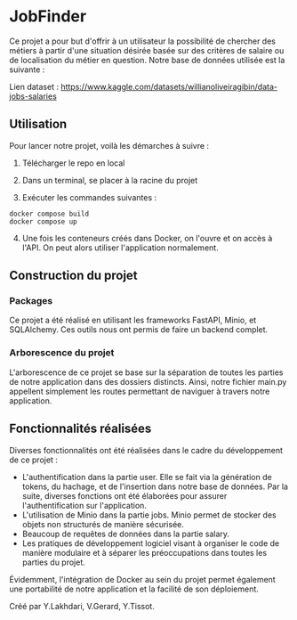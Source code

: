 # JobFinder

Ce projet a pour but d'offrir à un utilisateur la possibilité de chercher des métiers à partir d'une situation désirée basée sur des critères de salaire ou de localisation du métier en question. Notre base de données utilisée est la suivante :

Lien dataset : https://www.kaggle.com/datasets/willianoliveiragibin/data-jobs-salaries

## Utilisation

Pour lancer notre projet, voilà les démarches à suivre :

1) Télécharger le repo en local

2) Dans un terminal, se placer à la racine du projet

3) Exécuter les commandes suivantes :

```
docker compose build
docker compose up
```
4) Une fois les conteneurs créés dans Docker, on l'ouvre et on accès à l'API. On peut alors utiliser l'application normalement.

## Construction du projet

### Packages

Ce projet a été réalisé en utilisant les frameworks FastAPI, Minio, et SQLAlchemy. Ces outils nous ont permis de faire un backend complet.

### Arborescence du projet

L'arborescence de ce projet se base sur la séparation de toutes les parties de notre application dans des dossiers distincts. Ainsi, notre fichier main.py appellent simplement les routes permettant de naviguer à travers notre application.

## Fonctionnalités réalisées

Diverses fonctionnalités ont été réalisées dans le cadre du développement de ce projet :

- L'authentification dans la partie user. Elle se fait via la génération de tokens, du hachage, et de l'insertion dans notre base de données. Par la suite, diverses fonctions ont été élaborées pour assurer l'authentification sur l'application.
- L'utilisation de Minio dans la partie jobs. Minio permet de stocker des objets non structurés de manière sécurisée.
- Beaucoup de requêtes de données dans la partie salary.
- Les pratiques de développement logiciel visant à organiser le code de manière modulaire et à séparer les préoccupations dans toutes les parties du projet.

Évidemment, l'intégration de Docker au sein du projet permet également une portabilité de notre application et la facilité de son déploiement.

Créé par Y.Lakhdari, V.Gerard, Y.Tissot.
